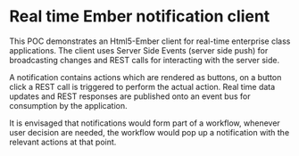 Real time Ember notification client
===================================

This POC demonstrates an Html5-Ember client for real-time enterprise class applications. The client uses Server Side Events (server side push) for broadcasting changes and REST calls for interacting with the server side.

A notification contains actions which are rendered as buttons, on a button click a REST call is triggered to perform the actual action. Real time data updates and REST responses are published onto an event bus for consumption by the application.

It is envisaged that notifications would form part of a workflow, whenever user decision are needed, the workflow would pop up a notification with the relevant actions at that point.

